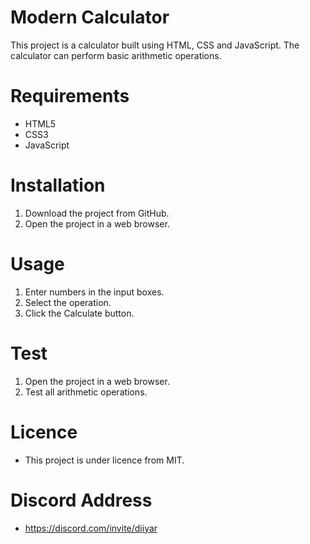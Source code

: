 # Modern Calculator
This project is a calculator built using HTML, CSS and JavaScript. The calculator can perform basic arithmetic operations.

# Requirements
- HTML5
- CSS3
- JavaScript
# Installation
1. Download the project from GitHub.
2. Open the project in a web browser.
# Usage
1. Enter numbers in the input boxes.
2. Select the operation.
3. Click the Calculate button.
# Test
1. Open the project in a web browser.
2. Test all arithmetic operations.
# Licence
- This project is under licence from MIT.

# Discord Address 
- https://discord.com/invite/diiyar
